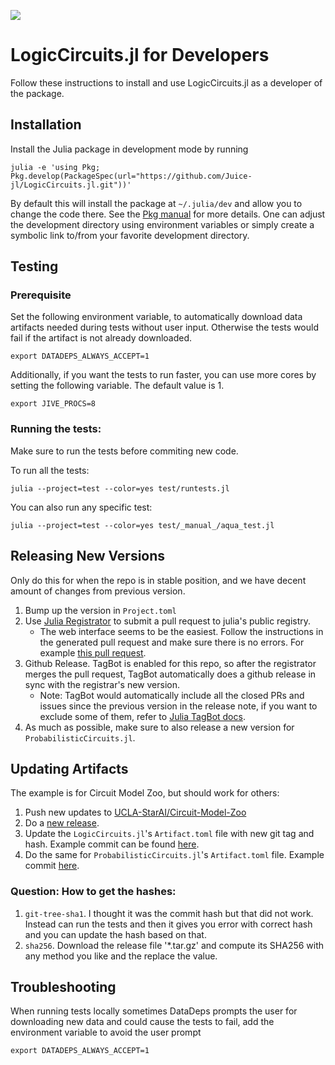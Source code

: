 [![](https://img.shields.io/badge/docs-dev-blue.svg)](https://juice-jl.github.io/LogicCircuits.jl/dev)

# LogicCircuits.jl for Developers

Follow these instructions to install and use LogicCircuits.jl as a developer of the package.

## Installation

Install the Julia package in development mode by running

    julia -e 'using Pkg; Pkg.develop(PackageSpec(url="https://github.com/Juice-jl/LogicCircuits.jl.git"))'

By default this will install the package at `~/.julia/dev` and allow you to change the code there. See the [Pkg manual](https://julialang.github.io/Pkg.jl/v1/managing-packages/#Developing-packages-1) for more details. One can adjust the development directory using environment variables or simply create a symbolic link to/from your favorite development directory.

## Testing


### Prerequisite
Set the following environment variable, to automatically download data artifacts needed during tests without user input. Otherwise the tests would fail if the artifact is not already downloaded.

    export DATADEPS_ALWAYS_ACCEPT=1

Additionally, if you want the tests to run faster, you can use more cores by setting the following variable. The default value is 1.

    export JIVE_PROCS=8

### Running the tests:
Make sure to run the tests before commiting new code.

To run all the tests:

    julia --project=test --color=yes test/runtests.jl

You can also run any specific test:

    julia --project=test --color=yes test/_manual_/aqua_test.jl
    
## Releasing New Versions

Only do this for when the repo is in stable position, and we have decent amount of changes from previous version.

1. Bump up the version in `Project.toml`
2. Use [Julia Registrator](https://github.com/JuliaRegistries/Registrator.jl) to submit a pull request to julia's public registry. 
    - The web interface seems to be the easiest. Follow the instructions in the generated pull request and make sure there is no errors. For example [this pull request](https://github.com/JuliaRegistries/General/pull/15349).
3. Github Release. TagBot is enabled for this repo, so after the registrator merges the pull request, TagBot automatically does a github release in sync with the registrar's new version. 
   - Note: TagBot would automatically include all the closed PRs and issues since the previous version in the release note, if you want to exclude some of them, refer to [Julia TagBot docs](https://github.com/JuliaRegistries/TagBot).
4. As much as possible, make sure to also release a new version for `ProbabilisticCircuits.jl`.


## Updating Artifacts

The example is for Circuit Model Zoo, but should work for others:

1. Push new updates to [UCLA-StarAI/Circuit-Model-Zoo](https://github.com/UCLA-StarAI/Circuit-Model-Zoo)
2. Do a [new release](https://github.com/UCLA-StarAI/Circuit-Model-Zoo/releases).
3. Update the `LogicCircuits.jl`'s `Artifact.toml` file with new git tag and hash. Example commit can be found [here](https://github.com/Juice-jl/LogicCircuits.jl/commit/1cd3fda02fa7bd82d1fa02898ee404edce0d7b14).
4. Do the same for `ProbabilisticCircuits.jl`'s `Artifact.toml` file. Example commit [here](https://github.com/Juice-jl/ProbabilisticCircuits.jl/commit/da7d3678b5f2254e60229632f74cc619505e2b2d).

### Question: How to get the hashes:
1. `git-tree-sha1`. I thought it was the commit hash but that did not work. Instead can run the tests and then it gives you error with correct hash and you can update the hash based on that.
2. `sha256`. Download the release file '*.tar.gz' and compute its SHA256 with any method you like and the replace the value.


## Troubleshooting

When running tests locally sometimes DataDeps prompts the user for downloading new data and could cause the tests to fail, add the environment variable to avoid the user prompt

```
export DATADEPS_ALWAYS_ACCEPT=1
```
